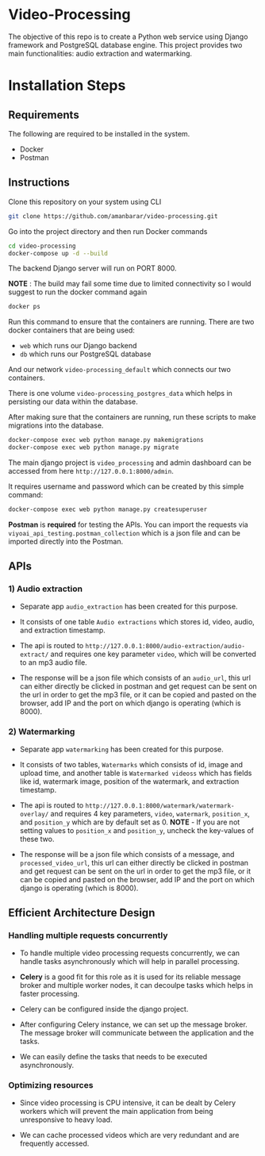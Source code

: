 # Video-Processing

The objective of this repo is to create a Python web service using Django framework and PostgreSQL database engine.
This project provides two main functionalities: audio extraction and watermarking.

# Installation Steps

## Requirements

The following are required to be installed in the system.

- Docker
- Postman

## Instructions

Clone this repository on your system using CLI

```sh 
git clone https://github.com/amanbarar/video-processing.git
```

Go into the project directory and then run Docker commands

```sh
cd video-processing
docker-compose up -d --build
```

The backend Django server will run on PORT 8000. 

**NOTE** : The build may fail some time due to limited connectivity so I would suggest to run the docker command again

```sh
docker ps
```

Run this command to ensure that the containers are running. There are two docker containers that are being used:

- `web` which runs our Django backend
- `db` which runs our PostgreSQL database

And our network `video-processing_default` which connects our two containers.

There is one volume `video-processing_postgres_data` which helps in persisting our data within the database.

After making sure that the containers are running, run these scripts to make migrations into the database.

```sh
docker-compose exec web python manage.py makemigrations
docker-compose exec web python manage.py migrate
```

The main django project is `video_processing` and admin dashboard can be accessed from here `http://127.0.0.1:8000/admin`.

It requires username and password which can be created by this simple command:

```sh
docker-compose exec web python manage.py createsuperuser
```

**Postman** is **required** for testing the APIs. You can import the requests via `viyoai_api_testing.postman_collection` which is a json file and can be imported directly into the Postman.

## APIs

### 1) Audio extraction

- Separate app `audio_extraction` has been created for this purpose.

- It consists of one table `Audio extractions` which stores id, video, audio, and extraction timestamp.

- The api is routed to `http://127.0.0.1:8000/audio-extraction/audio-extract/` and requires one key parameter `video`, which will be converted to an mp3 audio file.

- The response will be a json file which consists of an `audio_url`, this url can either directly be clicked in postman and get request can be sent on the url in order to get the mp3 file, or it can be copied and pasted on the browser, add IP and the port on which django is operating (which is 8000).

### 2) Watermarking

- Separate app `watermarking` has been created for this purpose.

- It consists of two tables, `Watermarks` which consists of id, image and upload time, and another table is `Watermarked videoss` which has fields like id, watermark image, position of the watermark, and extraction timestamp.

- The api is routed to `http://127.0.0.1:8000/watermark/watermark-overlay/` and requires 4 key parameters, `video`, `watermark`, `position_x`, and `position_y` which are by default set as 0.
**NOTE** - If you are not setting values to `position_x` and `position_y`, uncheck the key-values of these two.

- The response will be a json file which consists of a message, and `processed_video_url`, this url can either directly be clicked in postman and get request can be sent on the url in order to get the mp3 file, or it can be copied and pasted on the browser, add IP and the port on which django is operating (which is 8000).

## Efficient Architecture Design

### Handling multiple requests concurrently

- To handle multiple video processing requests concurrently, we can handle tasks asynchronously which will help in parallel processing.

- **Celery** is a good fit for this role as it is used for its reliable message broker and multiple worker nodes, it can decoulpe tasks which helps in faster processing.

- Celery can be configured inside the django project.

- After configuring Celery instance, we can set up the message broker. The message broker will communicate between the application and the tasks.

- We can easily define the tasks that needs to be executed asynchronously.

### Optimizing resources

- Since video processing is CPU intensive, it can be dealt by Celery workers which will prevent the main application from being unresponsive to heavy load.

- We can cache processed videos which are very redundant and are frequently accessed.
